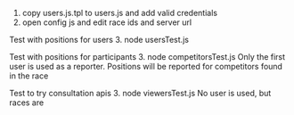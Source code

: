 1. copy users.js.tpl to users.js and add valid credentials
2. open config js and edit race ids and server url

Test with positions for users
3. node usersTest.js

Test with positions for participants
3. node competitorsTest.js
Only the first user is used as a reporter. Positions will be reported for competitors found in the race

Test to try consultation apis
3. node viewersTest.js
No user is used, but races are